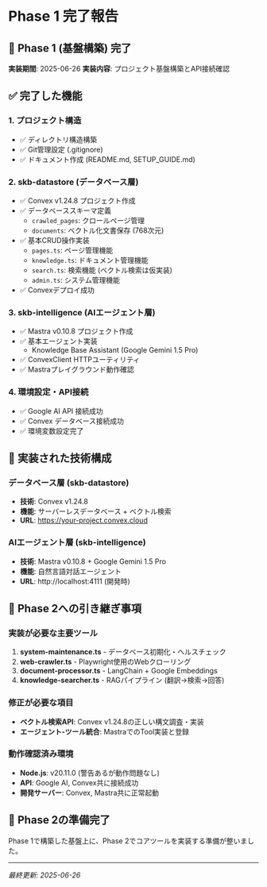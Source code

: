 # Phase 1 完了報告

## 🎉 Phase 1 (基盤構築) 完了

**実装期間**: 2025-06-26
**実装内容**: プロジェクト基盤構築とAPI接続確認

## ✅ 完了した機能

### 1. プロジェクト構造
- ✅ ディレクトリ構造構築
- ✅ Git管理設定 (.gitignore)
- ✅ ドキュメント作成 (README.md, SETUP_GUIDE.md)

### 2. skb-datastore (データベース層)
- ✅ Convex v1.24.8 プロジェクト作成
- ✅ データベーススキーマ定義
  - `crawled_pages`: クロールページ管理
  - `documents`: ベクトル化文書保存 (768次元)
- ✅ 基本CRUD操作実装
  - `pages.ts`: ページ管理機能
  - `knowledge.ts`: ドキュメント管理機能
  - `search.ts`: 検索機能 (ベクトル検索は仮実装)
  - `admin.ts`: システム管理機能
- ✅ Convexデプロイ成功

### 3. skb-intelligence (AIエージェント層)
- ✅ Mastra v0.10.8 プロジェクト作成
- ✅ 基本エージェント実装
  - Knowledge Base Assistant (Google Gemini 1.5 Pro)
- ✅ ConvexClient HTTPユーティリティ
- ✅ Mastraプレイグラウンド動作確認

### 4. 環境設定・API接続
- ✅ Google AI API 接続成功
- ✅ Convex データベース接続成功
- ✅ 環境変数設定完了

## 🔧 実装された技術構成

### データベース層 (skb-datastore)
- **技術**: Convex v1.24.8
- **機能**: サーバーレスデータベース + ベクトル検索
- **URL**: https://your-project.convex.cloud

### AIエージェント層 (skb-intelligence)
- **技術**: Mastra v0.10.8 + Google Gemini 1.5 Pro
- **機能**: 自然言語対話エージェント
- **URL**: http://localhost:4111 (開発時)

## 📝 Phase 2への引き継ぎ事項

### 実装が必要な主要ツール
1. **system-maintenance.ts** - データベース初期化・ヘルスチェック
2. **web-crawler.ts** - Playwright使用のWebクローリング
3. **document-processor.ts** - LangChain + Google Embeddings
4. **knowledge-searcher.ts** - RAGパイプライン (翻訳→検索→回答)

### 修正が必要な項目
- **ベクトル検索API**: Convex v1.24.8の正しい構文調査・実装
- **エージェント-ツール統合**: MastraでのTool実装と登録

### 動作確認済み環境
- **Node.js**: v20.11.0 (警告あるが動作問題なし)
- **API**: Google AI, Convex共に接続成功
- **開発サーバー**: Convex, Mastra共に正常起動

## 🎯 Phase 2の準備完了

Phase 1で構築した基盤上に、Phase 2でコアツールを実装する準備が整いました。

---
*最終更新: 2025-06-26*
